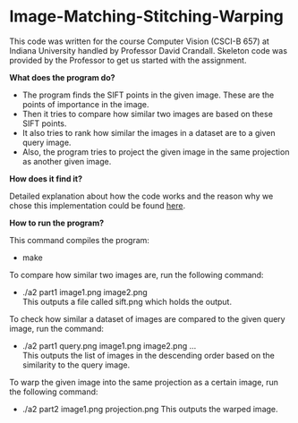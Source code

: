 # Image-Matching-Stitching-Warping

This code was written for the course Computer Vision (CSCI-B 657) at Indiana University handled by Professor David Crandall. Skeleton code was provided by the Professor to get us started with the assignment.


**What does the program do?** <br/>
* The program finds the SIFT points in the given image. These are the points of importance in the image.
* Then it tries to compare how similar two images are based on these SIFT points.
* It also tries to rank how similar the images in a dataset are to a given query image.
* Also, the program tries to project the given image in the same projection as another given image.

**How does it find it?** <br/>

Detailed explanation about how the code works and the reason why we chose this implementation could be found [here](https://github.com/manikandan5/Image-Matching-Stitching-Warping/blob/master/A2-Report.pdf).

**How to run the program?** 

This command compiles the program:
* make 

To compare how similar two images are, run the following command:
* ./a2 part1 image1.png image2.png <br>
This outputs a file called sift.png which holds the output.

To check how similar a dataset of images are compared to the given query image, run the command:
* ./a2 part1 query.png image1.png image2.png ... <br>
This outputs the list of images in the descending order based on the similarity to the query image.

To warp the given image into the same projection as a certain image, run the following command:
* ./a2 part2 image1.png projection.png
This outputs the warped image.
